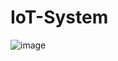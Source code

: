 # IoT-System


![image](https://github.com/user-attachments/assets/0919605b-b01c-4fa4-8722-10e31b490f61)
